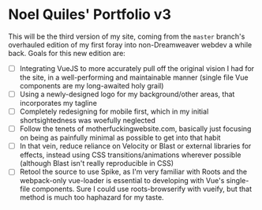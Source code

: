 # Noel Quiles' Portfolio v3

This will be the third version of my site, coming from the `master` branch's overhauled edition of my first foray into non-Dreamweaver webdev a while back. Goals for this new edition are: 

- [ ] Integrating VueJS to more accurately pull off the original vision I had for the site, in a well-performing and maintainable manner (single file Vue components are my long-awaited holy grail)
- [ ] Using a newly-designed logo for my background/other areas, that incorporates my tagline
- [ ] Completely redesigning for mobile first, which in my initial shortsightedness was woefully neglected
- [ ] Follow the tenets of motherfuckingwebsite.com, basically just focusing on being as painfully minimal as possible to get into that habit
- [ ] In that vein, reduce reliance on Velocity or Blast or external libraries for effects, instead using CSS transitions/animations wherever possible (although Blast isn't really reproducible in CSS)
- [ ] Retool the source to use Spike, as I'm very familiar with Roots and the webpack-only vue-loader is essential to developing with Vue's single-file components. Sure I could use roots-browserify with vueify, but that method is much too haphazard for my taste.
